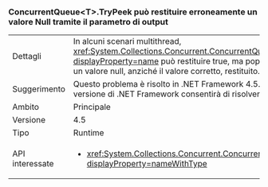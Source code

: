 ### <a name="concurrentqueuelttgttrypeek-can-return-an-erroneous-null-via-its-out-parameter"></a>ConcurrentQueue&lt;T&gt;.TryPeek può restituire erroneamente un valore Null tramite il parametro di output

|   |   |
|---|---|
|Dettagli|In alcuni scenari multithread, <xref:System.Collections.Concurrent.ConcurrentQueue%601.TryPeek(%600@)?displayProperty=name> può restituire true, ma popolare il parametro di output con un valore null, anziché il valore corretto, restituito.|
|Suggerimento|Questo problema è risolto in .NET Framework 4.5.1. L'aggiornamento a questa versione di .NET Framework consentirà di risolvere il problema.|
|Ambito|Principale|
|Versione|4.5|
|Tipo|Runtime|
|API interessate|<ul><li><xref:System.Collections.Concurrent.ConcurrentQueue%601.TryPeek(%600@)?displayProperty=nameWithType></li></ul>|

